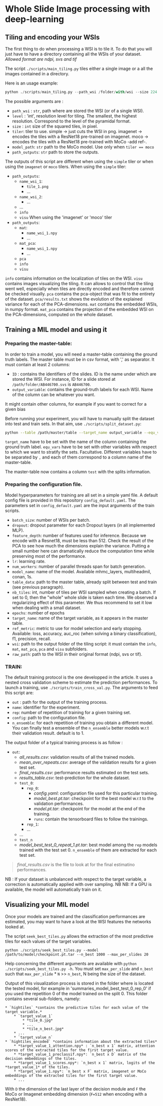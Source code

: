# Whole Slide Image processing with deep-learning

## Tiling and encoding your WSIs

The first thing to do when processing a WSI is to tile it.
To do that you will just have to have a directory containing all the WSIs of your dataset.
*Allowed format are ndpi, svs and tif*

The script `./scripts/main_tiling.py` tiles either a single image or a all the images contained in 
a directory.

Here is an usage example:
```python
python ./scripts/main_tiling.py --path_wsi /folder/with/wsi --size 224 --tiler simple --level 2 path_outputs /my/output/folder
```

The possible arguments are : 
* `path_wsi` : `str`, path where are stored the WSI (or of a single WSI). 
* `level` : 'int', resolution level for tiling. The smallest, the highest resolution. 
Correspond to the level of the pyramidal format.
* `size` : `int` size of the squared tiles, in pixel.
* `tiler`: tiler to use. simple -> just cuts the WSI in png. 
imagenet -> encodes the tiles with a ResNet18 pre-trained on imagenet.
moco -> encodes the tiles with a ResNet18 pre-trained with MoCo -add ref-. 
* `model_path`: `str` path to the MoCo model. Use only when `tiler == moco`
* `path_outputs`: `str` path to store the outputs.

The outputs of this script are different when using the `simple` tiler or when using the
`imagenet` or `moco` tilers.
When using the `simple` tiler:
* `path_outputs`:
    * `name_wsi_1`:
        * `tile_1.png`
        * ...
    * `name_wsi_2`:
        * ...
    * ...
    * `info`
    * `visu`
When using the 'imagenet' or 'moco' tiler
* `path_outputs`:
    * `mat`:
        * `name_wsi_1.npy`
        * ...
    * `mat_pca`:
        * `name_wsi_1.npy`
        * ...
    * `pca`
    * `info`
    * `visu`

`info` contains information on the localization of tiles on the WSI.
`visu` contains images visualizing the tiling. It can allows to control that the tiling went well, 
especially when tiles are directly encoded and therefore cannot be checked visually.
`pca` contains the pca-object that was fit to the entirety of the dataset. `pca/results.txt` shows the evolution of the explained variance for each of the PCA-dimensions.
`mat` contains the embedded WSIs, in numpy format.
`mat_pca` contains the projection of the embedded WSI on the PCA-dimensions, computed on the whole dataset.

## Training a MIL model and using it

### Preparing the master-table:

In order to train a model, you will need a master-table containing the ground truth labels.
The master table must be in csv format, with ',' as separator. It must contain at least 2 columns:
* `ID` : contains the identifiers of the slides. ID is the name under which are stored the WSI.
For instance, ID for a slide stored at `/path/folder/AB446700.svs` is `AB446700`.
* `output_variable`: contains the ground-truth labels for each WSI. Name of the column can be whatever you want.

It might contain other columns, for example if you want to correct for a given bias

Before running your experiment, you will have to manually split the dataset into test and train sets.
In that aim, use  `./scripts/split_dataset.py`:
```bash
python --table /path/master/table --target_name output_variable --equ_vars bias1,bias2,bias3 -k 5
```

`target_name` have to be set with the name of the column containing the ground truth label.
`equ_vars` have to be set with other variables with respect to which we want to stratify the sets. Facultative. Different variables have to be separated by `,` 
and each of them correspond to a column name of the master-table.

The master-table now contains a column `test` with the splits information.

### Preparing the configuration file.

Model hyperparameters for training are all set in a simple yaml file.
A default config file is provided in this repository `config_default.yaml`.
The parameters set in `config_default.yaml` are the input arguments of the train scripts.

* `batch_size`: number of WSIs per batch.
* `dropout`: dropout parameter for each Dropout layers (in all implemented MLP).
* `feature_depth`: number of features used for inference. Because we encode with a Resnet18, must be less than 512.
Check the result of the PCA to see how much the dimensions explain the variance. Putting a small number here can dramatically
reduce the computation time while preserving most of the performance.
* `lr`: learning rate.
* `num_workers`: number of parallel threads span for batch generation.
* `model_name`: name of the model. Available  mhmc_layers, multiheadmil, conan, 1s.
* `table_data`: path to the master table, already split between test and train (see previous paragraph).
* `nb_tiles`: int, number of tiles per WSI sampled when creating a batch. If set to 0, then the "whole" whole slide is taken each time.
We observed a regularizing effect of this parameter. We thus recommend to set it low when dealing with a small dataset.
* `epochs`: number of epochs
* `target_name`: name of the target variable, as it appears in the master table.
* `ref_metric`: metric to use for model selection and early stopping. Available: loss, accuracy, auc_roc (when solving a binary classification), f1, precision, recall.
* `wsi`: path to the output folder of the tiling script: it must contain the `info`, `mat`, `mat_pca`,  `pca` and `visu` subfolders.
* `raw_path`: path to the WSI in their original format (ndpi, svs or tif).

### TRAIN:

The default training protocol is the one developped in the article. It uses a nested cross validation scheme to estimate the prediction performances.
To launch a training, use `./scripts/train_cross_val.py`.
The arguments to feed this script are:

* `out` : path for the output of the training process.
* `name`: identifier for the experiment.
* `rep`: number of repetition of training for a given training set.
* `config`: path to the configuration file.
* `n_ensemble`: for each repetition of training you obtain a different model. 
You can finally test a ensemble of the `n_ensemble` better models w.r.t their validation result. default is to 1.

The output folder of a typical training process is as follow : 

* `out`:
    * *all_results.csv*: validation results of all the trained models.
    * *mean_over_repeats.csv*: average of the validation results for a given test set.
    * *final_results.csv*: performance results estimated on the test sets.
    * *results_table.csv*: test-prediction for the whole dataset.
    * `test_0`: 
        * `rep_0`:
            * *config.yaml*: configuration file used for this particular training.
            * *model_best.pt.tar*: checkpoint for the best model w.r.t to the validation performances.
            * *model.pt.tar*: checkpoint for the model at the end of the training.
            * `runs`: contain the tensorboard files to follow the trainings.
        * `rep_1`:
        * ...
    * ...
    * `test_n`
    * *model_best_test_0_repeat_1.pt.tar*: best model among the `rep` models trained with the test set 0.
    `n_ensemble` of them are extracted for each test set.

> *final_results.csv* is the file to look at for the final estimatino performances.

NB : If your dataset is unbalanced with respect to the target variable, a correction is 
automatically applied with over sampling. 
NB NB: If a GPU is available, the model will automatically train on it.

## Visualizing your MIL model

Once your models are trained and the classification performances are estimated, you may want to 
have a look at the WSI features the networks looked at.

The script `seek_best_tiles.py` allows the extraction of the most predictive tiles for each values of the target variables.

```
python ./scripts/seek_best_tiles.py --model /path/to/model/checkpoint.pt.tar --n_best 1000 --max_per_slides 20 
```

Help concerning the different arguments are available with `python ./scripts/seek_best_tiles.py -h`. 
You must set `max_per_slide` and `n_best` such that `max_per_slide` * `N` >> `n_best`, N being the size of the dataset.

Output of this visualization process is stored in the folder where is located the tested model, for example in 'summaries_model_best_test_0_rep_0'
if you used the repetition 0 of the model trained on the split 0.
This folder contains several sub-folders, namely:

    * `hightiles` *contains the predictive tiles for each value of the target variable.*
        * `target_value_1`
            * *tile_0.jpg*
            * ...
            * *tile_n_best.jpg*
        * ...
        * `target_value_n`
    * `hightiles_encoded` *contains information about the extracted tiles*
        * *target_value_1_attention.npy* : `n_best x 1` matrix, attention scores of the extracted tiles for the first target value.
        * *target_value_1_preclassif.npy*: `n_best x D` matrix of the decision embeddings of the tiles.
        * *target_value_1_scores.npy*: `n_best x 1` matrix, logits of the *target_value_1* of the tiles.
        * *target_value_1.npy*: `n_best x F` matrix, imagenet or MoCo embeddings of the extracted tiles for the first target value.
        * ...

With `D` the dimension of the last layer of the decision module and `F` the MoCo or 
Imagenet embedding dimension (`F=512` when encoding with a ResNet18).



